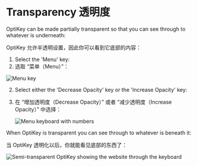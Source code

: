 Transparency
透明度
======

OptiKey can be made partially transparent so that you can see through to whatever is underneath:

OptiKey 允许半透明设置，因此你可以看到它底部的内容：

1. Select the 'Menu' key:
2. 选取 “菜单（Menu）”：

![Menu key](https://github.com/JuliusSweetland/OptiKey/blob/gh-pages/images/Key_Menu_Up.png)

2. Select either the 'Decrease Opacity' key or the 'Increase Opacity' key:

2. 在 “增加透明度（Decrease Opacity）” 或者 “减少透明度（Increase Opacity）” 中选择：

    ![Menu keyboard with numbers](https://github.com/JuliusSweetland/OptiKey/blob/gh-pages/images/Keyboard_Menu_Numbered.png)

When OptiKey is transparent you can see through to whatever is beneath it:

当 OptiKey 透明化以后，你就能看见底部的东西了：

![Semi-transparent OptiKey showing the website through the keyboard](https://github.com/JuliusSweetland/OptiKey/blob/gh-pages/images/Using_Transparency2.png)
